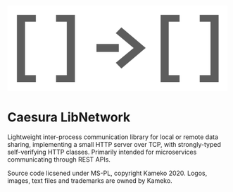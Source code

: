 
![](Information/libnetwork_logo.png)

# Caesura LibNetwork

Lightweight inter-process communication library for local or remote data sharing, implementing a small HTTP server over TCP, with strongly-typed self-verifying HTTP classes. Primarily intended for microservices communicating through REST APIs.

Source code licsened under MS-PL, copyright Kameko 2020. Logos, images, text files and trademarks are owned by Kameko.
